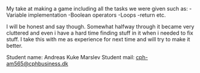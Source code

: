 My take at making a game including all the tasks we were given such as:
  -Variable implementation
  -Boolean operators
  -Loops
  -return etc.

  I will be honest and say though. Somewhat halfway through it became very cluttered and even i have a hard time finding stuff in it when i needed to fix stuff.
  I take this with me as experience for next time and will try to make it better.

  Student name: Andreas Kuke Marslev
  Student mail: cph-am565@cphbusiness.dk
